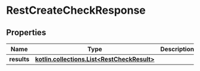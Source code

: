 
# RestCreateCheckResponse

## Properties
| Name | Type | Description | Notes |
| ------------ | ------------- | ------------- | ------------- |
| **results** | [**kotlin.collections.List&lt;RestCheckResult&gt;**](RestCheckResult.md) |  |  |
